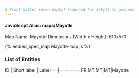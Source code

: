 ```yaml
---
# Front matter (even empty) required for Jekyll to process
---
```


#### JavaScript Alias: maps/Mayotte

Map Name: Mayotte
Dimensions (Width x Height): 610x570



{% embed_spec_map Mayotte-map.js %}

### List of Entities

ID | Short label | Label
---|---|---|---
FR.MT.MT|MT|Mayotte